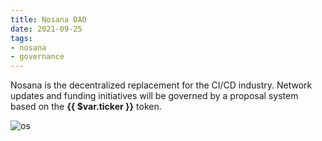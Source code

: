 ```yaml
---
title: Nosana DAO
date: 2021-09-25
tags:
- nosana
- governance
---
```


<Badge text="alpha" type="error"/>

Nosana is the decentralized replacement for the CI/CD industry.
Network updates and funding initiatives will be governed by a proposal system based on the
<strong>{{ $var.ticker }}</strong>
token.

![os](~@assets/os.png)
